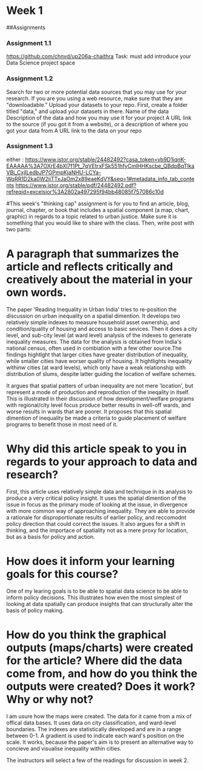 # Week 1
##Assignments
### Assignment 1.1
https://github.com/chnvd/up206a-chaithra 
Task: must add introduce your Data Science project space 
### Assignment 1.2
Search for two or more potential data sources that you may use for your research. If you are you using a web resource, make sure that they are "downloadable." Upload your datasets to your repo. First, create a folder titled "data," and upload your datasets in there.
Name of the data
Description of the data and how you may use it for your project
A URL link to the source (if you got it from a website), or a description of where you got your data from
A URL link to the data on your repo
### Assignment 1.3
either : https://www.jstor.org/stable/24482492?casa_token=vb9D1iqnK-EAAAAA%3A7OXrE4bXl7f1Pt_7qVEtrxFSk551hfyCmlHHKscbe_QBdpBqTlkaVBi_CxjlLedbJP7GPmpKjaNHU-LCYa-WqRR1D2ka0W2iiTTxJaOm2x89eaeKdVY&seq=1#metadata_info_tab_contents
https://www.jstor.org/stable/pdf/24482492.pdf?refreqid=excelsior%3A2802a497295f94bb48085f757086c10d

#This week's "thinking cap" assignment is for you to find an article, blog, journal, chapter, or book that includes a spatial component (a map, chart, graphic) in regards to a topic related to urban justice. Make sure it is something that you would like to share with the class. Then, write post with two parts:

# A paragraph that summarizes the article and reflects critically and creatively about the material in your own words. 

The paper 'Reading Inequality in Urban India' tries to re-position the discussion on urban inequality on a spatial dimention. It  develops two relatively simple indexes to measure household asset ownership, and condition/quality of housing and access to basic sevices. Then it does a city level, and sub-city level (at ward level) analysis of the indexes to generate inequality measures. The data for the analysis is obtained from India's national census, often used in combiation with a few other source.The findings hightlght that larger cities have greater distribution of inequality, while smaller cities have worser quality of housing. It hightlights inequality withinw cities (at ward levels), which only have a weak relationship with distribution of slums, despite latter guiding the location of welfare schemes. 

It argues that spatial patters of urban inequality are not mere 'location', but represent a mode of production and reproduction of the ineqality in itself. This is illustrated in their discussion of how development/welfare programs with regional/city level focus produce better results in well-off wards, and worse results in wards that are poorer. It proposes that this spatial dimention of inequality be made a criteria to guide placement of welfare programs to benefit those in most need of it. 

# Why did this article speak to you in regards to your approach to data and research? 

First, this article uses relatively simple data and technique in its analysis to produce a very critical policy insight. It uses the spatial dimention of the issue in focus as the primary mode of looking at the issue, in divergence with more common way of approaching inequality. They are able to provide a rationale for disproportionate results of earlier policy, and reccomodnt policy direction that could correct the issues. 
It also argues for a shift in thinking, and the importace of spatiality not as a mere proxy for location, but as a basis for policy and action. 

# How does it inform your learning goals for this course?

One of my learing goals is to be able to spatial data science to be able to inform policy decisions. This illustrates how even the most simplest of looking at data spatially can produce insights that can structurally alter the basis of policy making. 

# How do you think the graphical outputs (maps/charts) were created for the article? Where did the data come from, and how do you think the outputs were created? Does it work? Why or why not?

I am usure how the maps were created. The data for it came from a mix of offical data bases. It uses data on city classification, and ward-level boundaries. The indexes are statistically developed and are in a range between 0-1. A gradient is used to indicate each ward's position on the scale. It works, because the paper's aim is to present an alternative way to concieve and visualise inequality within cities. 

The instructors will select a few of the readings for discussion in week 2.
